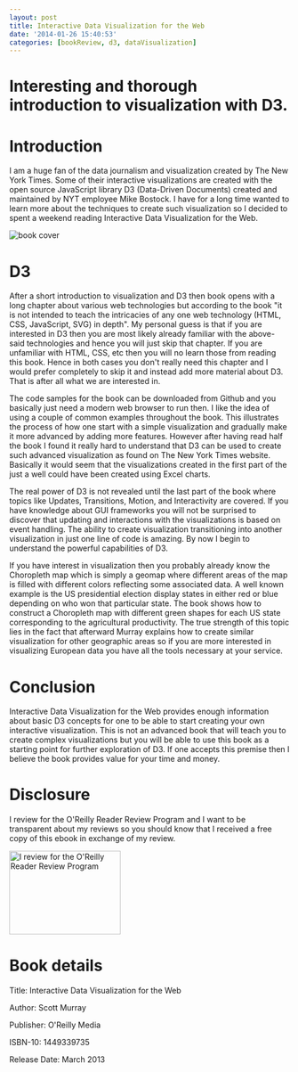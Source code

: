 ```yaml
---
layout: post
title: Interactive Data Visualization for the Web
date: '2014-01-26 15:40:53'
categories: [bookReview, d3, dataVisualization]
---
```

# Interesting and thorough introduction to visualization with D3.

# Introduction
I am a huge fan of the data journalism and visualization created by The New York Times. Some of their interactive visualizations are created with the open source JavaScript library D3 (Data-Driven Documents) created and maintained by NYT employee Mike Bostock. I have for a long time wanted to learn more about the techniques to create such visualization so I decided to spent a weekend reading Interactive Data Visualization for the Web.

<!--more-->

<img src="http://akamaicovers.oreilly.com/images/0636920026938/cat.gif" alt="book cover">

# D3
After a short introduction to visualization and D3 then book opens with a long chapter about various web technologies but according to the book "it is not intended to teach the intricacies of any one web technology (HTML, CSS, JavaScript, SVG) in depth". My personal guess is that if you are interested in D3 then you are most likely already familiar with the above-said technologies and hence you will just skip that chapter. If you are unfamiliar with HTML, CSS, etc then you will no learn those from reading this book. Hence in both cases you don't really need this chapter and I would prefer completely to skip it and instead add more material about D3. That is after all what we are interested in.

The code samples for the book can be downloaded from Github and you basically just need a modern web browser to run then. I like the idea of using a couple of common examples throughout the book. This illustrates the process of how one start with a simple visualization and gradually make it more advanced by adding more features. However after having read half the book I found it really hard to understand that D3 can be used to create such advanced visualization as found on The New York Times website. Basically it would seem that the visualizations created in the first part of the just a well could have been created using Excel charts.

The real power of D3 is not revealed until the last part of the book where topics like Updates, Transitions, Motion, and Interactivity are covered. If you have knowledge about GUI frameworks you will not be surprised to discover that updating and interactions with the visualizations is based on event handling. The ability to create visualization transitioning into another visualization in just one line of code is amazing. By now I begin to understand the powerful capabilities of D3.

If you have interest in visualization then you probably already know the Choropleth map which is simply a geomap where different areas of the map is filled with different colors reflecting some associated data. A well known example is the US presidential election display states in either red or blue depending on who won that particular state. The book shows how to construct a Choropleth map with different green shapes for each US state corresponding to the agricultural productivity. The true strength of this topic lies in the fact that afterward Murray explains how to create similar visualization for other geographic areas so if you are more interested in visualizing European data you have all the tools necessary at your service.

# Conclusion
Interactive Data Visualization for the Web provides enough information about basic D3 concepts for one to be able to start creating your own interactive visualization. This is not an advanced book that will teach you to create complex visualizations but you will be able to use this book as a starting point for further exploration of D3. If one accepts this premise then I believe the book provides value for your time and money.
 
# Disclosure
I review for the O'Reilly Reader Review Program and I want to be transparent about my reviews so you should know that I received a free copy of this ebook in exchange of my review.

<a href="http://www.oreillynet.com/pub/blogger/carstenjørgensen?cmp=ex-orm-blgr-carsten-jørgensen"><img alt="I review for the O'Reilly Reader Review Program" src="http://cdn.oreillystatic.com/bloggers/blogger-review-badge-200.png" border="0" width="200" height="150"></a>

# Book details
Title: Interactive Data Visualization for the Web

Author: Scott Murray

Publisher: O'Reilly Media

ISBN-10: 1449339735

Release Date: March 2013
